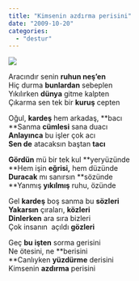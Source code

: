 ```yaml
---
title: "Kimsenin azdırma perisini"
date: "2009-10-20"
categories: 
  - "destur"
---
```


![](/uploads/image/peri.jpg)

Aracındır senin **ruhun neş’en**  
Hiç durma **bunlardan** sebeplen  
Yıkılırken **dünya** gitme kalpten  
Çıkarma sen tek bir **kuruş** cepten

Oğul, **kardeş** hem arkadaş, **bacı  
**Sanma **cümlesi** sana duacı  
**Anlayınca** bu işler çok acı  
**Sen de** atacaksın baştan **tacı**

**Gördün** mü bir tek kul **yeryüzünde  
**Hem işin **eğrisi,** hem düzünde  
**Duracak** mı sanırsın **sözünde  
**Yanmış **yıkılmış** ruhu, özünde

Gel **kardeş** boş sanma bu **sözleri  
Yakarsın** çıraları, **közleri  
Dinlerken** ara sıra bizleri  
Çok insanın  açıldı **gözleri**

Geç **bu işten** sorma gerisini  
Ne ötesini, ne **berisini  
**Canlıyken **yüzdürme** derisini  
Kimsenin **azdırma** perisini
